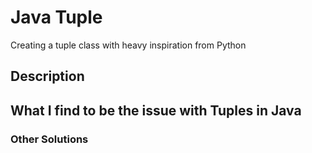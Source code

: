 # Java Tuple
Creating a tuple class with heavy inspiration from Python

## Description

## What I find to be the issue with Tuples in Java

### Other Solutions
